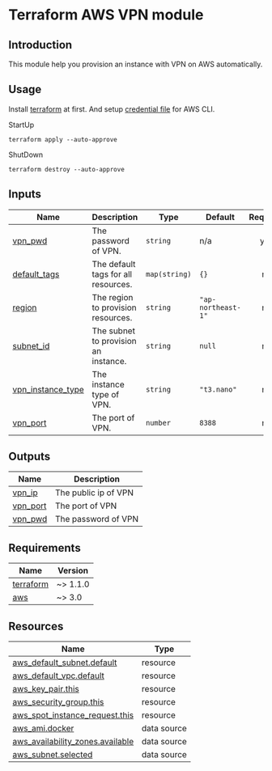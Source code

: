 <!-- BEGIN_TF_DOCS -->
# Terraform AWS VPN module

## Introduction
This module help you provision an instance with VPN on AWS automatically.

## Usage
Install [terraform](https://www.terraform.io/) at first.
And setup [credential file](https://docs.aws.amazon.com/cli/latest/userguide/cli-configure-files.html) for AWS CLI.

StartUp
```
terraform apply --auto-approve
```

ShutDown
```
terraform destroy --auto-approve
```

## Inputs

| Name | Description | Type | Default | Required |
|------|-------------|------|---------|:--------:|
| <a name="input_vpn_pwd"></a> [vpn\_pwd](#input\_vpn\_pwd) | The password of VPN. | `string` | n/a | yes |
| <a name="input_default_tags"></a> [default\_tags](#input\_default\_tags) | The default tags for all resources. | `map(string)` | `{}` | no |
| <a name="input_region"></a> [region](#input\_region) | The region to provision resources. | `string` | `"ap-northeast-1"` | no |
| <a name="input_subnet_id"></a> [subnet\_id](#input\_subnet\_id) | The subnet to provision an instance. | `string` | `null` | no |
| <a name="input_vpn_instance_type"></a> [vpn\_instance\_type](#input\_vpn\_instance\_type) | The instance type of VPN. | `string` | `"t3.nano"` | no |
| <a name="input_vpn_port"></a> [vpn\_port](#input\_vpn\_port) | The port of VPN. | `number` | `8388` | no |

## Outputs

| Name | Description |
|------|-------------|
| <a name="output_vpn_ip"></a> [vpn\_ip](#output\_vpn\_ip) | The public ip of VPN |
| <a name="output_vpn_port"></a> [vpn\_port](#output\_vpn\_port) | The port of VPN |
| <a name="output_vpn_pwd"></a> [vpn\_pwd](#output\_vpn\_pwd) | The password of VPN |

## Requirements

| Name | Version |
|------|---------|
| <a name="requirement_terraform"></a> [terraform](#requirement\_terraform) | ~> 1.1.0 |
| <a name="requirement_aws"></a> [aws](#requirement\_aws) | ~> 3.0 |



## Resources

| Name | Type |
|------|------|
| [aws_default_subnet.default](https://registry.terraform.io/providers/hashicorp/aws/latest/docs/resources/default_subnet) | resource |
| [aws_default_vpc.default](https://registry.terraform.io/providers/hashicorp/aws/latest/docs/resources/default_vpc) | resource |
| [aws_key_pair.this](https://registry.terraform.io/providers/hashicorp/aws/latest/docs/resources/key_pair) | resource |
| [aws_security_group.this](https://registry.terraform.io/providers/hashicorp/aws/latest/docs/resources/security_group) | resource |
| [aws_spot_instance_request.this](https://registry.terraform.io/providers/hashicorp/aws/latest/docs/resources/spot_instance_request) | resource |
| [aws_ami.docker](https://registry.terraform.io/providers/hashicorp/aws/latest/docs/data-sources/ami) | data source |
| [aws_availability_zones.available](https://registry.terraform.io/providers/hashicorp/aws/latest/docs/data-sources/availability_zones) | data source |
| [aws_subnet.selected](https://registry.terraform.io/providers/hashicorp/aws/latest/docs/data-sources/subnet) | data source |


<!-- END_TF_DOCS -->